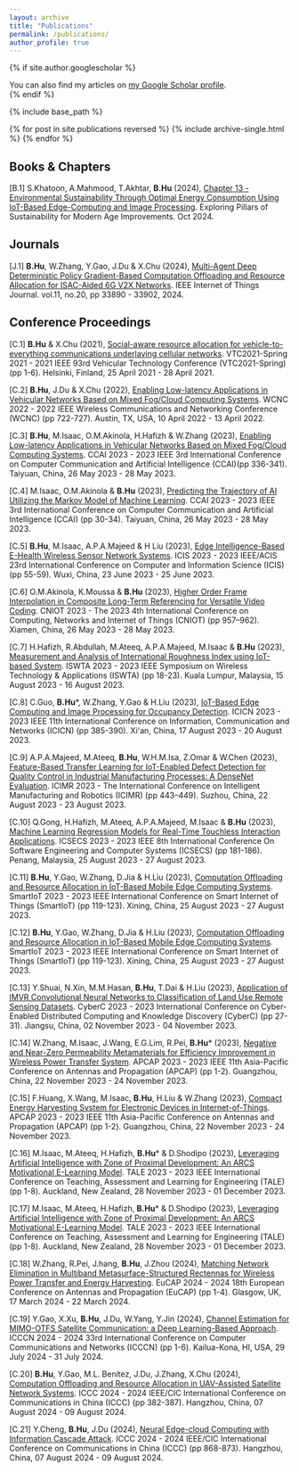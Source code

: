 ```yaml
---
layout: archive
title: "Publications"
permalink: /publications/
author_profile: true
---
```


{% if site.author.googlescholar %}
  <div class="wordwrap">You can also find my articles on <a href="{{site.author.googlescholar}}">my Google Scholar profile</a>.</div>
{% endif %}

{% include base_path %}

{% for post in site.publications reversed %}
  {% include archive-single.html %}
{% endfor %}

## Books & Chapters

[B.1] S.Khatoon, A.Mahmood, T.Akhtar, **B.Hu** (2024), [Chapter 13 - Environmental Sustainability Through Optimal Energy Consumption Using IoT-Based Edge-Computing and Image Processing](https://www.igi-global.com/book/exploring-pillars-sustainability-modern-age/341585). Exploring Pillars of Sustainability for Modern Age Improvements. Oct 2024.

## Journals

[J.1] **B.Hu**, W.Zhang, Y.Gao, J.Du & X.Chu (2024), [Multi-Agent Deep Deterministic Policy Gradient-Based Computation Offloading and Resource Allocation for ISAC-Aided 6G V2X Networks](https://ieeexplore.ieee.org/abstract/document/10606449). IEEE Internet of Things Journal. vol.11, no.20, pp 33890 - 33902, 2024.


## Conference Proceedings


[C.1] **B.Hu** & X.Chu (2021), [Social-aware resource allocation for vehicle-to-everything communications underlaying cellular networks](https://ieeexplore.ieee.org/abstract/document/9448929). VTC2021-Spring 2021 - 2021 IEEE 93rd Vehicular Technology Conference (VTC2021-Spring) (pp 1-6). Helsinki, Finland, 25 April 2021 - 28 April 2021.

[C.2] **B.Hu**, J.Du & X.Chu (2022), [Enabling Low-latency Applications in Vehicular Networks Based on Mixed Fog/Cloud Computing Systems](https://ieeexplore.ieee.org/abstract/document/9771889). WCNC 2022 - 2022 IEEE Wireless Communications and Networking Conference (WCNC) (pp 722-727). Austin, TX, USA, 10 April 2022 - 13 April 2022.

[C.3] **B.Hu**, M.Isaac, O.M.Akinola, H.Hafizh & W.Zhang (2023), [Enabling Low-latency Applications in Vehicular Networks Based on Mixed Fog/Cloud Computing Systems](https://ieeexplore.ieee.org/abstract/document/10201325). CCAI 2023 - 2023 IEEE 3rd International Conference on Computer Communication and Artificial Intelligence (CCAI)(pp 336-341). Taiyuan, China, 26 May 2023 - 28 May 2023.

[C.4] M.Isaac, O.M.Akinola & **B.Hu** (2023), [Predicting the Trajectory of AI Utilizing the Markov Model of Machine Learning](https://ieeexplore.ieee.org/abstract/document/10201251). CCAI 2023 - 2023 IEEE 3rd International Conference on Computer Communication and Artificial Intelligence (CCAI) (pp 30-34). Taiyuan, China, 26 May 2023 - 28 May 2023.

[C.5] **B.Hu**, M.Isaac, A.P.A.Majeed & H Liu (2023), [Edge Intelligence-Based E-Health Wireless Sensor Network Systems](https://ieeexplore.ieee.org/abstract/document/10210225). ICIS 2023 - 2023 IEEE/ACIS 23rd International Conference on Computer and Information Science (ICIS) (pp 55-59). Wuxi, China, 23 June 2023 - 25 June 2023.

[C.6] O.M.Akinola, K.Moussa & **B.Hu** (2023), [Higher Order Frame Interpolation in Composite Long-Term Referencing for Versatile Video Coding](https://dl.acm.org/doi/abs/10.1145/3603781.3604220). CNIOT 2023 - The 2023 4th International Conference on Computing, Networks and Internet of Things (CNIOT) (pp 957–962). Xiamen, China, 26 May 2023 - 28 May 2023.

[C.7] H.Hafizh, R.Abdullah, M.Ateeq, A.P.A.Majeed, M.Isaac & **B.Hu** (2023), [Measurement and Analysis of International Roughness Index using IoT-based System](https://ieeexplore.ieee.org/abstract/document/10249899). ISWTA 2023 - 2023 IEEE Symposium on Wireless Technology & Applications (ISWTA) (pp 18-23). Kuala Lumpur, Malaysia, 15 August 2023 - 16 August 2023.

[C.8] C.Guo, **B.Hu***, W.Zhang, Y.Gao & H.Liu (2023), [IoT-Based Edge Computing and Image Processing for Occupancy Detection](https://ieeexplore.ieee.org/abstract/document/10393844). ICICN 2023 - 2023 IEEE 11th International Conference on Information, Communication and Networks (ICICN) (pp 385-390). Xi'an, China, 17 August 2023 - 20 August 2023.

[C.9] A.P.A.Majeed, M.Ateeq, **B.Hu**, W.H.M.Isa, Z.Omar & W.Chen (2023), [Feature-Based Transfer Learning for IoT-Enabled Defect Detection for Quality Control in Industrial Manufacturing Processes: A DenseNet Evaluation](https://link.springer.com/chapter/10.1007/978-981-99-8498-5_36). ICIMR 2023 - The International Conference on Intelligent Manufacturing and Robotics (ICIMR) (pp 443–449). Suzhou, China, 22 August 2023 - 23 August 2023.

[C.10] Q.Gong, H.Hafizh, M.Ateeq, A.P.A.Majeed, M.Isaac & **B.Hu** (2023), [Machine Learning Regression Models for Real-Time Touchless Interaction Applications](https://ieeexplore.ieee.org/abstract/document/10256278). ICSECS 2023 - 2023 IEEE 8th International Conference On Software Engineering and Computer Systems (ICSECS) (pp 181-186). Penang, Malaysia, 25 August 2023 - 27 August 2023.

[C.11] **B.Hu**, Y.Gao, W.Zhang, D.Jia & H.Liu (2023), [Computation Offloading and Resource Allocation in IoT-Based Mobile Edge Computing Systems](https://ieeexplore.ieee.org/abstract/document/10256278). SmartIoT 2023 - 2023 IEEE International Conference on Smart Internet of Things (SmartIoT) (pp 119-123). Xining, China, 25 August 2023 - 27 August 2023.

[C.12] **B.Hu**, Y.Gao, W.Zhang, D.Jia & H.Liu (2023), [Computation Offloading and Resource Allocation in IoT-Based Mobile Edge Computing Systems](https://ieeexplore.ieee.org/abstract/document/10296246). SmartIoT 2023 - 2023 IEEE International Conference on Smart Internet of Things (SmartIoT) (pp 119-123). Xining, China, 25 August 2023 - 27 August 2023.

[C.13] Y.Shuai, N.Xin, M.M.Hasan, **B.Hu**, T.Dai & H.Liu (2023), [Application of IMVR Convolutional Neural Networks to Classification of Land Use Remote Sensing Datasets](https://ieeexplore.ieee.org/abstract/document/10438746). CyberC 2023 - 2023 International Conference on Cyber-Enabled Distributed Computing and Knowledge Discovery (CyberC) (pp 27-31). Jiangsu, China, 02 November 2023 - 04 November 2023.

[C.14] W.Zhang, M.Isaac, J.Wang, E.G.Lim, R.Pei, **B.Hu*** (2023), [Negative and Near-Zero Permeability Metamaterials for Efficiency Improvement in Wireless Power Transfer System](https://ieeexplore.ieee.org/abstract/document/10469935). APCAP 2023 - 2023 IEEE 11th Asia-Pacific Conference on Antennas and Propagation (APCAP) (pp 1-2). Guangzhou, China, 22 November 2023 - 24 November 2023.

[C.15] F.Huang, X.Wang, M.Isaac, **B.Hu**, H.Liu & W.Zhang (2023), [Compact Energy Harvesting System for Electronic Devices in Internet-of-Things](https://ieeexplore.ieee.org/abstract/document/10469954). APCAP 2023 - 2023 IEEE 11th Asia-Pacific Conference on Antennas and Propagation (APCAP) (pp 1-2). Guangzhou, China, 22 November 2023 - 24 November 2023.

[C.16] M.Isaac, M.Ateeq, H.Hafizh, **B.Hu*** & D.Shodipo (2023), [Leveraging Artificial Intelligence with Zone of Proximal Development: An ARCS Motivational E-Learning Model](https://ieeexplore.ieee.org/abstract/document/10398344). TALE 2023 - 2023 IEEE International Conference on Teaching, Assessment and Learning for Engineering (TALE) (pp 1-8). Auckland, New Zealand, 28 November 2023 - 01 December 2023.

[C.17] M.Isaac, M.Ateeq, H.Hafizh, **B.Hu*** & D.Shodipo (2023), [Leveraging Artificial Intelligence with Zone of Proximal Development: An ARCS Motivational E-Learning Model](https://ieeexplore.ieee.org/abstract/document/10398344). TALE 2023 - 2023 IEEE International Conference on Teaching, Assessment and Learning for Engineering (TALE) (pp 1-8). Auckland, New Zealand, 28 November 2023 - 01 December 2023.
 
[C.18] W.Zhang, R.Pei, J.hang, **B.Hu**, J.Zhou (2024), [Matching Network Elimination in Multiband Metasurface-Structured Rectennas for Wireless Power Transfer and Energy Harvesting](http://ieeexplore.ieee.org/abstract/document/10501137). EuCAP 2024 - 2024 18th European Conference on Antennas and Propagation (EuCAP) (pp 1-4). Glasgow, UK, 17 March 2024 - 22 March 2024.

[C.19] Y.Gao, X.Xu, **B.Hu**, J.Du, W.Yang, Y.Jin (2024), [Channel Estimation for MIMO-OTFS Satellite Communication: a Deep Learning-Based Approach](https://ieeexplore.ieee.org/document/10637519). ICCCN 2024 - 2024 33rd International Conference on Computer Communications and Networks (ICCCN) (pp 1-6). Kailua-Kona, HI, USA, 29 July 2024 - 31 July 2024.

[C.20] **B.Hu**, Y.Gao, M.L. Benítez, J.Du, J.Zhang, X.Chu (2024), [Computation Offloading and Resource Allocation in UAV-Assisted Satellite Network Systems](https://ieeexplore.ieee.org/document/10681822). ICCC 2024 - 2024 IEEE/CIC International Conference on Communications in China (ICCC) (pp 382-387). Hangzhou, China, 07 August 2024 - 09 August 2024.

[C.21] Y.Cheng, **B.Hu**, J.Du (2024), [Neural Edge-cloud Computing with Information Cascade Attack](https://ieeexplore.ieee.org/document/10681762). ICCC 2024 - 2024 IEEE/CIC International Conference on Communications in China (ICCC) (pp 868-873). Hangzhou, China, 07 August 2024 - 09 August 2024.

